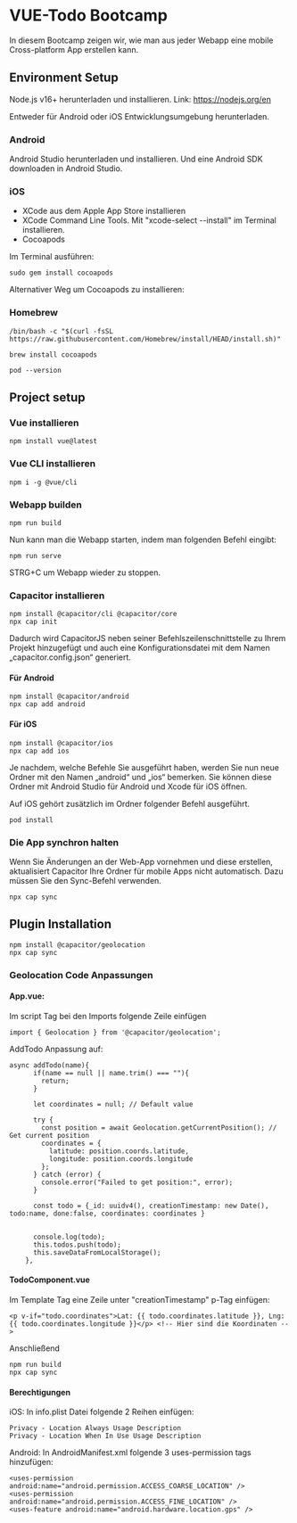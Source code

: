 # VUE-Todo Bootcamp
In diesem Bootcamp zeigen wir, wie man aus jeder Webapp eine mobile Cross-platform App erstellen kann.
## Environment Setup
Node.js v16+ herunterladen und installieren. Link: https://nodejs.org/en

Entweder für Android oder iOS Entwicklungsumgebung herunterladen.
### Android
Android Studio herunterladen und installieren. Und eine Android SDK downloaden in Android Studio.
### iOS
- XCode aus dem Apple App Store installieren
- XCode Command Line Tools. Mit "xcode-select --install" im Terminal installieren.
- Cocoapods

Im Terminal ausführen:
```
sudo gem install cocoapods
```
Alternativer Weg um Cocoapods zu installieren:

### Homebrew
```
/bin/bash -c "$(curl -fsSL https://raw.githubusercontent.com/Homebrew/install/HEAD/install.sh)"
```
```
brew install cocoapods
```

```
pod --version
```

## Project setup
### Vue installieren
```
npm install vue@latest
```

### Vue CLI installieren
```
npm i -g @vue/cli
```

### Webapp builden
```
npm run build
```
Nun kann man die Webapp starten, indem man folgenden Befehl eingibt:
```
npm run serve
```
STRG+C um Webapp wieder zu stoppen.
### Capacitor installieren
```
npm install @capacitor/cli @capacitor/core
npx cap init
```
Dadurch wird CapacitorJS neben seiner Befehlszeilenschnittstelle zu Ihrem Projekt hinzugefügt und auch eine Konfigurationsdatei mit dem Namen „capacitor.config.json“ generiert.
#### Für Android
```
npm install @capacitor/android
npx cap add android
```
#### Für iOS
```
npm install @capacitor/ios
npx cap add ios
```
Je nachdem, welche Befehle Sie ausgeführt haben, werden Sie nun neue Ordner mit den Namen „android“ und „ios“ bemerken. Sie können diese Ordner mit Android Studio für Android und Xcode für iOS öffnen.

Auf iOS gehört zusätzlich im Ordner folgender Befehl ausgeführt.
```
pod install
```


### Die App synchron halten
Wenn Sie Änderungen an der Web-App vornehmen und diese erstellen, aktualisiert Capacitor Ihre Ordner für mobile Apps nicht automatisch. Dazu müssen Sie den Sync-Befehl verwenden.
```
npx cap sync
```

## Plugin Installation
```
npm install @capacitor/geolocation
npx cap sync
```
### Geolocation Code Anpassungen
#### App.vue:
Im script Tag bei den Imports folgende Zeile einfügen
```
import { Geolocation } from '@capacitor/geolocation';
```
AddTodo Anpassung auf:
```
async addTodo(name){
      if(name == null || name.trim() === ""){
        return;
      }

      let coordinates = null; // Default value

      try {
        const position = await Geolocation.getCurrentPosition(); // Get current position
        coordinates = {
          latitude: position.coords.latitude, 
          longitude: position.coords.longitude
        };
      } catch (error) {
        console.error("Failed to get position:", error);
      }

      const todo = {_id: uuidv4(), creationTimestamp: new Date(), todo:name, done:false, coordinates: coordinates } 
      

      console.log(todo);
      this.todos.push(todo);
      this.saveDataFromLocalStorage();
    },
```
#### TodoComponent.vue
Im Template Tag eine Zeile unter "creationTimestamp" p-Tag einfügen:
```
<p v-if="todo.coordinates">Lat: {{ todo.coordinates.latitude }}, Lng: {{ todo.coordinates.longitude }}</p> <!-- Hier sind die Koordinaten -->
```
Anschließend
```
npm run build
npx cap sync
```
#### Berechtigungen
iOS:
In info.plist Datei folgende 2 Reihen einfügen:
```
Privacy - Location Always Usage Description
Privacy - Location When In Use Usage Description
```

Android:
In AndroidManifest.xml folgende 3 uses-permission tags hinzufügen:
```
<uses-permission android:name="android.permission.ACCESS_COARSE_LOCATION" />
<uses-permission android:name="android.permission.ACCESS_FINE_LOCATION" />
<uses-feature android:name="android.hardware.location.gps" />
```
